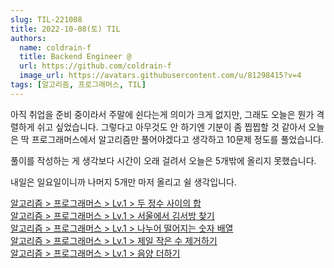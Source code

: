 ```yaml
---
slug: TIL-221008
title: 2022-10-08(토) TIL
authors:
  name: coldrain-f
  title: Backend Engineer @
  url: https://github.com/coldrain-f
  image_url: https://avatars.githubusercontent.com/u/81298415?v=4
tags: [알고리즘, 프로그래머스, TIL]
---
```


<!-- [알고리즘 > 프로그래머스 > Lv.2 > 피보나치 수](http://coldrain-f.netlify.app) <br/> -->

아직 취업을 준비 중이라서 주말에 쉰다는게 의미가 크게 없지만,
그래도 오늘은 뭔가 격렬하게 쉬고 싶었습니다.
그렇다고 아무것도 안 하기엔 기분이 좀 찝찝할 것 같아서 오늘은 딱 프로그래머스에서 알고리즘만 풀어야겠다고 생각하고 10문제 정도를 풀었습니다.

풀이를 작성하는 게 생각보다 시간이 오래 걸려서 오늘은 5개밖에 올리지 못했습니다.

내일은 일요일이니까 나머지 5개만 마저 올리고 쉴 생각입니다.

[알고리즘 > 프로그래머스 > Lv.1 > 두 정수 사이의 합](http://coldrain-f.netlify.app/algorithm/프로그래머스/Lv.%201/두-정수-사이의-합) <br/>
[알고리즘 > 프로그래머스 > Lv.1 > 서울에서 김서방 찾기](http://coldrain-f.netlify.app/algorithm/프로그래머스/Lv.%201/서울에서-김서방-찾기) <br />
[알고리즘 > 프로그래머스 > Lv.1 > 나누어 떨어지는 숫자 배열](http://coldrain-f.netlify.app/algorithm/프로그래머스/Lv.%201/나누어-떨어지는-숫자-배열) <br />
[알고리즘 > 프로그래머스 > Lv.1 > 제일 작은 수 제거하기](http://coldrain-f.netlify.app/algorithm/프로그래머스/Lv.%201/제일-작은-수-제거하기) <br />
[알고리즘 > 프로그래머스 > Lv.1 > 음양 더하기](http://coldrain-f.netlify.app/algorithm/프로그래머스/Lv.%201/음양-더하기) <br />
